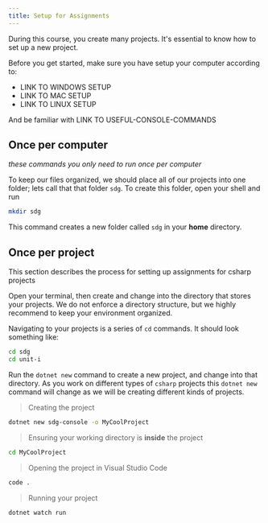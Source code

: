```yaml
---
title: Setup for Assignments
---
```


During this course, you create many projects. It's essential to know how to set up a new project.

Before you get started, make sure you have setup your computer according to:

- LINK TO WINDOWS SETUP
- LINK TO MAC SETUP
- LINK TO LINUX SETUP

And be familiar with LINK TO USEFUL-CONSOLE-COMMANDS

## Once per computer

_these commands you only need to run once per computer_

To keep our files organized, we should place all of our projects into one folder; lets call that that folder `sdg`. To create this folder, open your shell and run

```sh
mkdir sdg
```

This command creates a new folder called `sdg` in your **home** directory.

## Once per project

This section describes the process for setting up assignments for csharp projects

Open your terminal, then create and change into the directory that stores your projects. We do not enforce a directory structure, but we highly recommend to keep your environment organized.

Navigating to your projects is a series of `cd` commands. It should look something like:

```sh
cd sdg
cd unit-i
```

Run the `dotnet new` command to create a new project, and change into that directory. As you work on different types of `csharp` projects this `dotnet new` command will change as we will be creating different kinds of projects.

> Creating the project

```sh
dotnet new sdg-console -o MyCoolProject
```

> Ensuring your working directory is **inside** the project

```sh
cd MyCoolProject
```

> Opening the project in Visual Studio Code

```sh
code .
```

> Running your project

```sh
dotnet watch run
```
